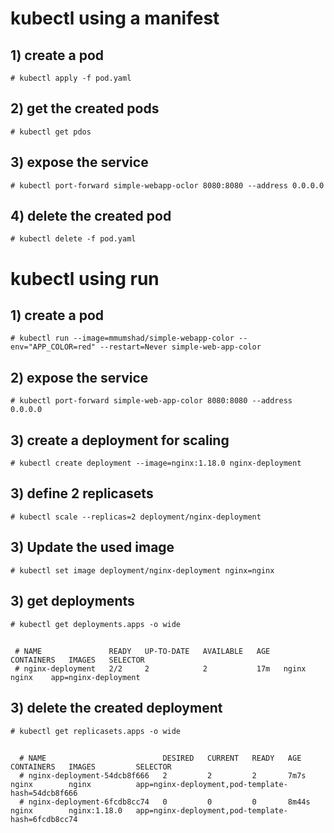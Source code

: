 # kubectl using a manifest 
  ## 1) create a pod  
    # kubectl apply -f pod.yaml 
  ## 2) get the created pods
    # kubectl get pdos
  ## 3) expose the service
    # kubectl port-forward simple-webapp-oclor 8080:8080 --address 0.0.0.0
  ## 4) delete the created pod
    # kubectl delete -f pod.yaml

# kubectl using run
  ## 1) create a pod  
    # kubectl run --image=mmumshad/simple-webapp-color --env="APP_COLOR=red" --restart=Never simple-web-app-color 
  ## 2) expose the service
    # kubectl port-forward simple-web-app-color 8080:8080 --address 0.0.0.0
  ## 3) create a deployment for scaling
    # kubectl create deployment --image=nginx:1.18.0 nginx-deployment
  ## 3) define 2 replicasets
    # kubectl scale --replicas=2 deployment/nginx-deployment
  ## 3) Update the used image 
    # kubectl set image deployment/nginx-deployment nginx=nginx
  ## 3) get deployments
    # kubectl get deployments.apps -o wide
  ## 
     # NAME               READY   UP-TO-DATE   AVAILABLE   AGE   CONTAINERS   IMAGES   SELECTOR
     # nginx-deployment   2/2     2            2           17m   nginx        nginx    app=nginx-deployment
  ## 3) delete the created deployment
    # kubectl get replicasets.apps -o wide
  ## 
      # NAME                          DESIRED   CURRENT   READY   AGE     CONTAINERS   IMAGES         SELECTOR
      # nginx-deployment-54dcb8f666   2         2         2       7m7s    nginx        nginx          app=nginx-deployment,pod-template-hash=54dcb8f666
      # nginx-deployment-6fcdb8cc74   0         0         0       8m44s   nginx        nginx:1.18.0   app=nginx-deployment,pod-template-hash=6fcdb8cc74
    

    
    
  
